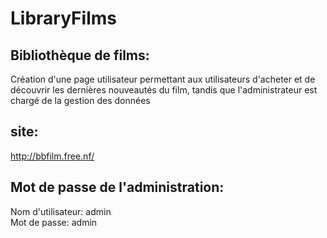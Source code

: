 # LibraryFilms
## Bibliothèque de films:  
Création d'une page utilisateur permettant aux utilisateurs d'acheter et de découvrir les dernières nouveautés du film, 
tandis que l'administrateur est chargé de la gestion des données
## site:
http://bbfilm.free.nf/
## Mot de passe de l'administration:
Nom d'utilisateur: admin<br>
Mot de passe: admin
